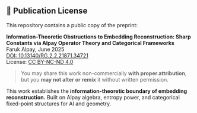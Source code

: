 ## 📄 Publication License

This repository contains a public copy of the preprint:

**Information-Theoretic Obstructions to Embedding Reconstruction: Sharp Constants via Alpay Operator Theory and Categorical Frameworks**  
Faruk Alpay, June 2025  
[DOI: 10.13140/RG.2.2.21871.34721](http://dx.doi.org/10.13140/RG.2.2.21871.34721)  
License: [CC BY-NC-ND 4.0](https://creativecommons.org/licenses/by-nc-nd/4.0/)

> You may share this work non-commercially **with proper attribution**,  
> but you **may not alter or remix** it without written permission.

This work establishes the **information-theoretic boundary of embedding reconstruction.**
Built on Alpay algebra, entropy power, and categorical fixed-point structures for AI and geometry.
